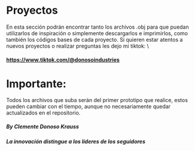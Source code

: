 # Proyectos
En esta sección podrán encontrar tanto los archivos .obj para que puedan utilizarlos de inspiración o simplemente descargarlos e imprimirlos, como también los códigos bases de cada proyecto.
Si quieren estar atentos a nuevos proyectos o realizar preguntas les dejo mi tiktok: 
\
#### https://www.tiktok.com/@donosoindustries
# Importante: 
Todos los archivos que suba serán del primer prototipo que realice, estos pueden cambiar con el tiempo, aunque no necesariamente quedar actualizados en el repositorio.
##### By Clemente Donoso Krauss
**_La innovación distingue a los líderes de los seguidores_**
